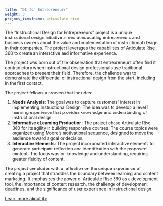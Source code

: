 ```yaml
---
title: "DI for Entrepreneurs"
weight: 3
project_timeframe: articulate rise
---
```


The "Instructional Design for Entrepreneurs" project is a unique instructional design initiative aimed at educating entrepreneurs and business owners about the value and implementation of instructional design in their companies. The project leverages the capabilities of Articulate Rise 360 to create an interactive and informative experience.

The project was born out of the observation that entrepreneurs often find it contradictory when instructional design professionals use traditional approaches to present their field. Therefore, the challenge was to demonstrate the differential of instructional design from the start, including in the first contact.

The project follows a process that includes:

1. **Needs Analysis**: The goal was to capture customers' interest in implementing Instructional Design. The idea was to develop a level 1 learning experience that provides knowledge and understanding of instructional design.
2. **Informative eLearning Production**: The project chose Articulate Rise 360 for its agility in building responsive courses. The course topics were organized using Moore’s motivational sequence, designed to move the audience toward a goal or decision.
3. **Interactive Elements**: The project incorporated interactive elements to generate participant reflection and identification with the proposed content. The focus was on knowledge and understanding, requiring greater fluidity of content.

The project concludes with a reflection on the unique experience of creating a project that straddles the boundary between learning and content marketing. It emphasizes the power of Articulate Rise 360 as a development tool, the importance of content research, the challenge of development deadlines, and the significance of user experience in instructional design.

[Learn more about it»](https://llsaboya.com/blog/instructional-design-entrepreneurs/)